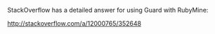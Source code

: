 StackOverflow has a detailed answer for using Guard with RubyMine:

http://stackoverflow.com/a/12000765/352648